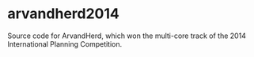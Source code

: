 # arvandherd2014
Source code for ArvandHerd, which won the multi-core track of the 2014 International Planning Competition.
